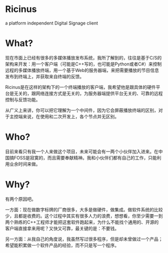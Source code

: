 Ricinus
=======

a platform independent Digital Signage client

What?
=====
现在市面上已经有很多的多媒体播放发布系统，我所了解到的，往往是基于C/S的架构来开发：用一个客户端（可能是C++写的，也可能是Python或者C#）来控制远程的多媒体播放终端，用一个基于Web的服务器端，来把需要播放的节目信息发布到终端上，并获取来自终端的反馈。

Ricinus是在这样的架构下的一个终端播放的客户端，我希望他是跟具体的硬件平台是无关的，跟网络连接方式是无关的，为服务器端提供平台无关的、可靠的远程控制与反馈功能。

从广义上来讲，你可以把它理解为一个中间件，因为它会屏蔽播放终端的区别，对于主控端来说，在使用和二次开发上，各个节点并无区别。

Who?
====
目前来看只有我一个人来做这个项目，未来可能会有一两个小伙伴加入进来。在中国搞FOSS是寂寞的，而且需要奉献精神。我和小伙伴们都有自己的工作，只能利用业余时间来做。

Why?
====
有两个原因吧。

一方面：现在做数字标牌的厂商很多，大多是做硬件，做集成。做软件系统的比较少，且都是收费的。这个过程中其实有很多人力的浪费，想想看，你至少需要一到两个熟练的C++工程师才能把这套软件跑起来，为什么不能找个通用的、开源的客户端直接拿来用呢？又快又可靠，最关键的是：不要钱。

另一方面：从我自己的角度说，我虽然写过很多程序，但是却未曾做过一个产品；希望能积累做一个软件产品的经验，而不只是写一个程序。
